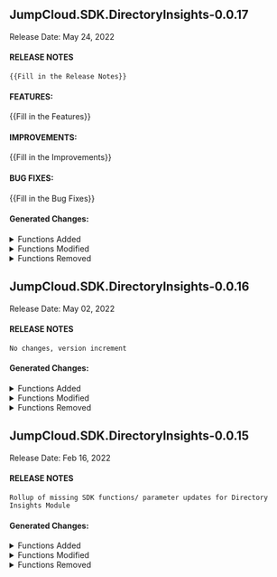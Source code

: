 ## JumpCloud.SDK.DirectoryInsights-0.0.17
Release Date: May 24, 2022
#### RELEASE NOTES
```
{{Fill in the Release Notes}}
```
#### FEATURES:
{{Fill in the Features}}
#### IMPROVEMENTS:
{{Fill in the Improvements}}
#### BUG FIXES:
{{Fill in the Bug Fixes}}
#### Generated Changes:

<details>
<summary>Functions Added</summary>

No changes
</details>

<details>
<summary>Functions Modified</summary>

No changes
</details>

<details>
<summary>Functions Removed</summary>

No changes
</details>

## JumpCloud.SDK.DirectoryInsights-0.0.16
Release Date: May 02, 2022
#### RELEASE NOTES
```
No changes, version increment
```
#### Generated Changes:

<details>
<summary>Functions Added</summary>

No changes
</details>

<details>
<summary>Functions Modified</summary>

No changes
</details>

<details>
<summary>Functions Removed</summary>

No changes
</details>

## JumpCloud.SDK.DirectoryInsights-0.0.15
Release Date: Feb 16, 2022
#### RELEASE NOTES
```
Rollup of missing SDK functions/ parameter updates for Directory Insights Module
```
#### Generated Changes:

<details>
<summary>Functions Added</summary>

No changes
</details>

<details>
<summary>Functions Modified</summary>

* Get-JcSdkEvent.ps1
* Get-JcSdkEventCount.ps1
* Get-JcSdkEventDistinct.ps1
* Get-JcSdkEventInterval.ps1
</details>

<details>
<summary>Functions Removed</summary>

No changes
</details>
